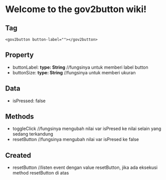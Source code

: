 # Welcome to the gov2button wiki!
## Tag
```
<gov2button button-label=""></gov2button>
```
## Property
- buttonLabel: **type: String** //fungsinya untuk memberi label button
- buttonSize: **type: String** //fungsinya untuk memberi ukuran 
## Data
 - isPressed: false
 ## Methods
 - toggleClick //fungsinya mengubah nilai var isPresed ke nilai selain yang sedang terkandung
 - resetButton //fungsinya mengubah nilai var isPresed ke false
 ## Created
 - resetButton //listen event dengan value resetButton, jika ada eksekusi method resetButton di atas
